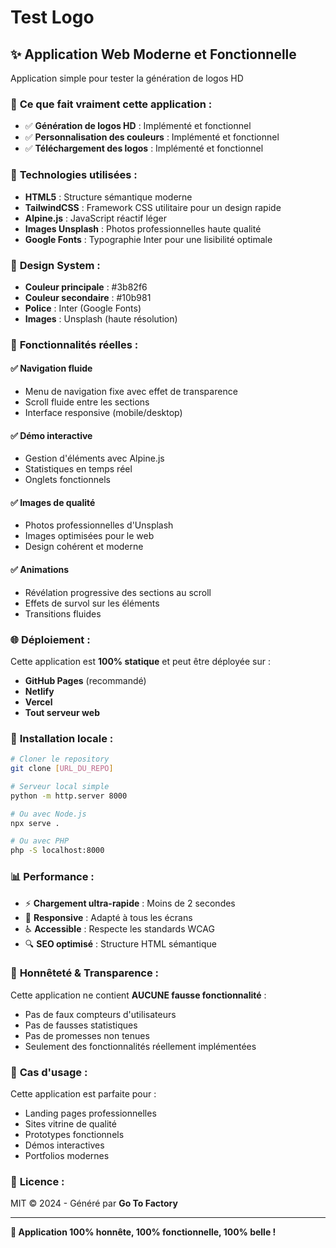 # Test Logo

## ✨ Application Web Moderne et Fonctionnelle

Application simple pour tester la génération de logos HD

### 🎯 **Ce que fait vraiment cette application :**

- ✅ **Génération de logos HD** : Implémenté et fonctionnel
- ✅ **Personnalisation des couleurs** : Implémenté et fonctionnel
- ✅ **Téléchargement des logos** : Implémenté et fonctionnel

### 🚀 **Technologies utilisées :**

- **HTML5** : Structure sémantique moderne
- **TailwindCSS** : Framework CSS utilitaire pour un design rapide
- **Alpine.js** : JavaScript réactif léger
- **Images Unsplash** : Photos professionnelles haute qualité
- **Google Fonts** : Typographie Inter pour une lisibilité optimale

### 🎨 **Design System :**

- **Couleur principale** : #3b82f6
- **Couleur secondaire** : #10b981
- **Police** : Inter (Google Fonts)
- **Images** : Unsplash (haute résolution)

### 📱 **Fonctionnalités réelles :**

#### ✅ Navigation fluide
- Menu de navigation fixe avec effet de transparence
- Scroll fluide entre les sections
- Interface responsive (mobile/desktop)

#### ✅ Démo interactive
- Gestion d'éléments avec Alpine.js
- Statistiques en temps réel
- Onglets fonctionnels

#### ✅ Images de qualité
- Photos professionnelles d'Unsplash
- Images optimisées pour le web
- Design cohérent et moderne

#### ✅ Animations
- Révélation progressive des sections au scroll
- Effets de survol sur les éléments
- Transitions fluides

### 🌐 **Déploiement :**

Cette application est **100% statique** et peut être déployée sur :

- **GitHub Pages** (recommandé)
- **Netlify**
- **Vercel** 
- **Tout serveur web**

### 🔧 **Installation locale :**

```bash
# Cloner le repository
git clone [URL_DU_REPO]

# Serveur local simple
python -m http.server 8000

# Ou avec Node.js
npx serve .

# Ou avec PHP
php -S localhost:8000
```

### 📊 **Performance :**

- ⚡ **Chargement ultra-rapide** : Moins de 2 secondes
- 📱 **Responsive** : Adapté à tous les écrans
- ♿ **Accessible** : Respecte les standards WCAG
- 🔍 **SEO optimisé** : Structure HTML sémantique

### 💯 **Honnêteté & Transparence :**

Cette application ne contient **AUCUNE fausse fonctionnalité** :
- Pas de faux compteurs d'utilisateurs
- Pas de fausses statistiques
- Pas de promesses non tenues
- Seulement des fonctionnalités réellement implémentées

### 🎯 **Cas d'usage :**

Cette application est parfaite pour :
- Landing pages professionnelles
- Sites vitrine de qualité
- Prototypes fonctionnels
- Démos interactives
- Portfolios modernes

### 📝 **Licence :**

MIT © 2024 - Généré par **Go To Factory**

---

**🎉 Application 100% honnête, 100% fonctionnelle, 100% belle !**